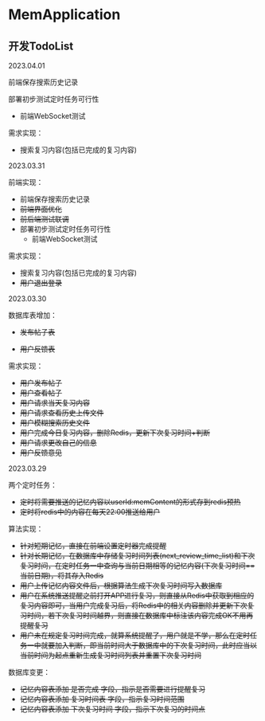 # MemApplication
## 开发TodoList

2023.04.01

前端保存搜索历史记录

部署初步测试定时任务可行性

+ 前端WebSocket测试

需求实现：

+ 搜索复习内容(包括已完成的复习内容)



2023.03.31

前端实现：

+ 前端保存搜索历史记录
+ ~~前端界面优化~~
+ ~~前后端测试联调~~
+ 部署初步测试定时任务可行性
  + 前端WebSocket测试

需求实现：

+ 搜索复习内容(包括已完成的复习内容)
+ ~~用户退出登录~~



2023.03.30

数据库表增加：

+ ~~发布帖子表~~

+ ~~用户反馈表~~

需求实现：

+ ~~用户发布帖子~~
+ ~~用户查看帖子~~
+ ~~用户请求当天复习内容~~
+ ~~用户请求查看历史上传文件~~
+ ~~用户模糊搜索历史文件~~
+ ~~用户完成今日复习内容，删除Redis，更新下次复习时间+判断~~
+ ~~用户请求更改自己的信息~~
+ ~~用户反馈意见~~



2023.03.29

两个定时任务：
+ ~~定时将需要推送的记忆内容以userId:memContent的形式存到redis预热~~
+ ~~定时将redis中的内容在每天22:00推送给用户~~

算法实现：

+ ~~针对短期记忆，直接在前端设置定时器完成提醒~~
+ ~~针对长期记忆，在数据库中存储复习时间列表(next_review_time_list)和下次复习时间，在定时任务一中查询与当前日期相等的记忆内容(下次复习时间==当前日期)，将其存入Redis~~
+ ~~用户上传记忆内容文件后，根据算法生成下次复习时间写入数据库~~
+ ~~用户在系统推送提醒之前打开APP进行复习，则直接从Redis中获取到相应的复习内容即可，当用户完成复习后，将Redis中的相关内容删除并更新下次复习时间，若下次复习时间越界，则直接在数据库中标注该内容完成OK不用再提醒复习~~
+ ~~用户未在规定复习时间完成，就算系统提醒了，用户就是不学，那么在定时任务一中就要加入判断，即当前时间大于数据库中的下次复习时间，此时应当以当前时间为起点重新生成复习时间列表并重置下次复习时间~~

数据库变更：
+ ~~记忆内容表添加 是否完成 字段，指示是否需要进行提醒复习~~
+ ~~记忆内容表添加 复习时间表 字段，指示复习时间范围~~
+ ~~记忆内容表添加 下次复习时间 字段，指示下次复习的时间点~~

